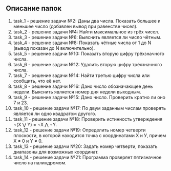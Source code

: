## Описание папок
1. task_1 - решение задачи №2: Даны два числа. Показать большее и меньшее число (добавлен вывод при равенстве чисел).
2. task_2 - решение задачи №4: Найти максимальное из трёх чисел.
3. task_3 - решение задачи №6: Выяснить является ли число чётным.
4. task_4 - решение задачи №8: Показать чётные числа от 1 до N (вывод показан до N включительно). 
5. task_5 - решение задачи №10: Показать вторую цифру трёхзначного числа.
6. task_6 - решение задачи №12: Удалить вторую цифру трёхзначного числа.
7. task_7 - решение задачи №14: Найти третью цифру числа или сообщить, что её нет.
8. task_8 - решение задачи №16: Дано число обозначающее день недели. Выяснить является номер дня недели выходным.
9. task_9 - решение задачи №15: Дано число. Проверить кратно ли оно 7 и 23.
10. task_10 - решение задачи №17: По двум заданным числам проверять является ли одно квадратом другого.
11. task_11 - решение задачи №18: Проверить истинность утверждения ¬(X ⋁ Y) = ¬X ⋀ ¬Y.
12. task_12 - решение задачи №19:  Определить номер четверти плоскости, в которой находится точка с координатами Х и У, причем X ≠ 0 и Y ≠ 0.
13. task_13 - решение задачи №20: Задать номер четверти, показать диапазоны для возможных координат.
14. task_14 - решение задачи №21: Программа проверяет пятизначное число на палиндромом.